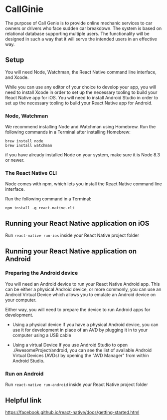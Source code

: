 # CallGinie
The purpose of Call Genie is to provide online mechanic services to car owners or drivers who face sudden car breakdown. The system is based on relational database supporting multiple users. The functionality will be designed in such a way that it will serve the intended users in an effective way.


## Setup

You will need Node, Watchman, the React Native command line interface, and Xcode.

While you can use any editor of your choice to develop your app, you will need to install Xcode in order to set up the necessary tooling to build your React Native app for iOS. You will need to install Android Studio in order to set up the necessary tooling to build your React Native app for Android.

### Node, Watchman

We recommend installing Node and Watchman using Homebrew. Run the following commands in a Terminal after installing Homebrew:

```
brew install node
brew install watchman
```

if you have already installed Node on your system, make sure it is Node 8.3 or newer.

### The React Native CLI

Node comes with npm, which lets you install the React Native command line interface.

Run the following command in a Terminal:

```
npm install -g react-native-cli
```

## Running your React Native application on iOS

Run `react-native run-ios` inside your React Native project folder

## Running your React Native application on Android

### Preparing the Android device

You will need an Android device to run your React Native Android app. This can be either a physical Android device, or more commonly, you can use an Android Virtual Device which allows you to emulate an Android device on your computer.

Either way, you will need to prepare the device to run Android apps for development.

* Using a physical device
If you have a physical Android device, you can use it for development in place of an AVD by plugging it in to your computer using a USB cable

* Using a virtual Device
If you use Android Studio to open ./AwesomeProject/android, you can see the list of available Android Virtual Devices (AVDs) by opening the "AVD Manager" from within Android Studio.

### Run on Android 
Run `react-native run-android` inside your React Native project folder

## Helpful link
https://facebook.github.io/react-native/docs/getting-started.html


